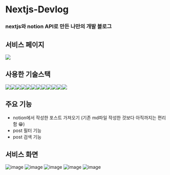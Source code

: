 # Nextjs-Devlog

### nextjs와 notion API로 만든 나만의 개발 블로그

## 서비스 페이지
<a href="https://hyunwoomemo.vercel.app/" target="_blank"><img src="https://img.shields.io/badge/NextjsDevlog-0A0A0A?style=for-the-badge&logo=dev.to&logoColor=white"></a>

## 사용한 기술스택

<div style="display:flex">
<img src="https://img.shields.io/badge/javascript-F7DF1E?style=flat-squre&logo=JavaScript&logoColor=black">
<img src="https://img.shields.io/badge/react-61DAFB?style=flat-squre&logo=React&logoColor=black">
<img src="https://img.shields.io/badge/nextjs-fff?style=flat-squre&logo=Next.js&logoColor=black">
<img src="https://img.shields.io/badge/redux-764ABC?style=flat-squre&logo=Redux&logoColor=black">
<img src="https://img.shields.io/badge/html-E34F26?style=flat-squre&logo=HTML5&logoColor=black">
<img src="https://img.shields.io/badge/css-1572B6?style=flat-squre&logo=CSS3&logoColor=black">
<img src="https://img.shields.io/badge/nodejs-339933?style=flat-squre&logo=Node.js&logoColor=black">
<img src="https://img.shields.io/badge/express-fff?style=flat-squre&logo=Express&logoColor=black">
<img src="https://img.shields.io/badge/MySQL-4479A1?style=flat-squre&logo=MySQL&logoColor=white">
<img src="https://img.shields.io/badge/GitHub-181717?style=flat-squre&logo=Github&logoColor=white">
<img src="https://img.shields.io/badge/Notion-000?style=flat-squre&logo=Notion&logoColor=white">
<img src="https://img.shields.io/badge/Ubuntu-E95428?style=flat-squre&logo=Ubuntu&logoColor=white">
</div>


## 주요 기능

- notion에서 작성한 포스트 가져오기 (기존 md파일 작성한 것보다 아직까지는 편리함 😁)
- post 필터 기능
- post 검색 기능

## 서비스 화면

![image](https://user-images.githubusercontent.com/105469077/235910485-3c127dfa-5b51-475a-9832-a5f6952de081.png)
![image](https://user-images.githubusercontent.com/105469077/235910590-663281ef-5a0e-48c5-96e1-469cca76d40f.png)
![image](https://user-images.githubusercontent.com/105469077/235910649-56810222-f2d8-4e68-9e70-d253b8efb5a6.png)
![image](https://user-images.githubusercontent.com/105469077/235910717-6a16442d-bb24-4718-bb0e-db8eff7cc3fb.png)
![image](https://user-images.githubusercontent.com/105469077/235910893-3e32e08a-ba79-4e7d-b827-0c59972e5733.png)
